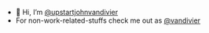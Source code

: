 - 👋 Hi, I’m [@upstartjohnvandivier](https://github.com/upstartjohnvandivier)
- For non-work-related-stuffs check me out as [@vandivier](https://github.com/vandivier)
